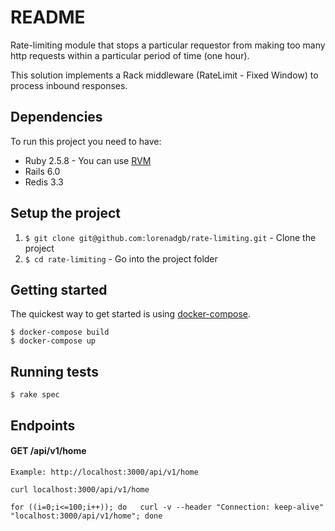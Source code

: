 # README

Rate-limiting module that stops a particular requestor from making too many http requests within a particular period of time (one hour).

This solution implements a Rack middleware (RateLimit - Fixed Window) to process inbound responses.

## Dependencies

To run this project you need to have:

* Ruby 2.5.8 - You can use [RVM](http://rvm.io)
* Rails 6.0
* Redis 3.3

## Setup the project

1. `$ git clone git@github.com:lorenadgb/rate-limiting.git` - Clone the project
2. `$ cd rate-limiting` - Go into the project folder

## Getting started

The quickest way to get started is using [docker-compose](https://docs.docker.com/compose/).

```console
$ docker-compose build
$ docker-compose up
```

## Running tests

`$ rake spec`

## Endpoints

#### GET /api/v1/home

`Example: http://localhost:3000/api/v1/home`

```
curl localhost:3000/api/v1/home
``` 

```
for ((i=0;i<=100;i++)); do   curl -v --header "Connection: keep-alive" "localhost:3000/api/v1/home"; done
```
